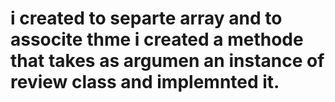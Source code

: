 # i created to separte array and to associte thme i created a methode that takes as argumen an instance of review class and implemnted it.